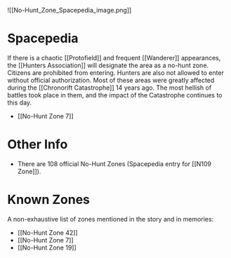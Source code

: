 ![[No-Hunt_Zone_Spacepedia_image.png]]
# Spacepedia
If there is a chaotic [[Protofield]] and frequent [[Wanderer]] appearances, the [[Hunters Association]] will designate the area as a no-hunt zone. Citizens are prohibited from entering. Hunters are also not allowed to enter without official authorization. Most of these areas were greatly affected during the [[Chronorift Catastrophe]] 14 years ago. The most hellish of battles took place in them, and the impact of the Catastrophe continues to this day.

* [[No-Hunt Zone 7]]

# Other Info
* There are 108 official No-Hunt Zones (Spacepedia entry for [[N109 Zone]]).

# Known Zones
A non-exhaustive list of zones mentioned in the story and in memories:
* [[No-Hunt Zone 42]]
* [[No-Hunt Zone 7]]
* [[No-Hunt Zone 19]]